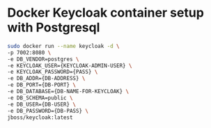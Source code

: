 # Docker Keycloak container setup with Postgresql

```bash
sudo docker run --name keycloak -d \
-p 7002:8080 \
-e DB_VENDOR=postgres \
-e KEYCLOAK_USER={KEYCLOAK-ADMIN-USER} \
-e KEYCLOAK_PASSWORD={PASS} \
-e DB_ADDR={DB-ADDRESS} \
-e DB_PORT={DB-PORT} \
-e DB_DATABASE={DB-NAME-FOR-KEYCLOAK} \
-e DB_SCHEMA=public \
-e DB_USER={DB-USER} \
-e DB_PASSWORD={DB-PASS} \
jboss/keycloak:latest
```